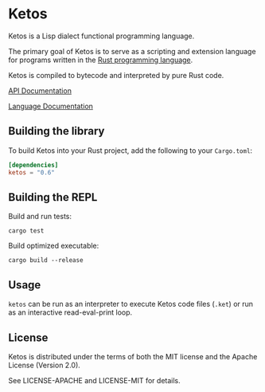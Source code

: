 # Ketos

Ketos is a Lisp dialect functional programming language.

The primary goal of Ketos is to serve as a scripting and extension language for
programs written in the [Rust programming language](https://www.rust-lang.org).

Ketos is compiled to bytecode and interpreted by pure Rust code.

[API Documentation](https://murarth.github.io/ketos/ketos/index.html)

[Language Documentation](docs/README.md)

## Building the library

To build Ketos into your Rust project, add the following to your `Cargo.toml`:

```toml
[dependencies]
ketos = "0.6"
```

## Building the REPL

Build and run tests:

    cargo test

Build optimized executable:

    cargo build --release

## Usage

`ketos` can be run as an interpreter to execute Ketos code files (`.ket`)
or run as an interactive read-eval-print loop.

## License

Ketos is distributed under the terms of both the MIT license and the
Apache License (Version 2.0).

See LICENSE-APACHE and LICENSE-MIT for details.
